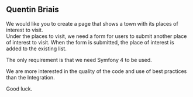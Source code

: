 ## Quentin Briais

We would like you to create a page that shows a town with its places of interest to visit.  
Under the places to visit, we need a form for users to submit another place of interest to visit. When the form is submitted, the place of interest is added to the existing list.

The only requirement is that we need Symfony 4 to be used.

We are more interested in the quality of the code and use of best practices than the Integration.

Good luck.
